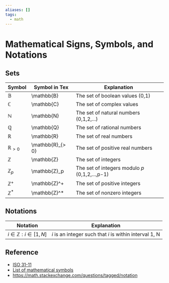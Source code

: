 ```yaml
---
aliases: []
tags:
  - math
---
```


# Mathematical Signs, Symbols, and Notations
## Sets

| Symbol | Symbol in Tex | Explanation |
| ------ | ------------- | ----------- |
| $\mathbb{B}$ | \mathbb{B} | The set of boolean values (0,1) |
| $\mathbb{C}$ | \mathbb{C} | The set of complex values |
| $\mathbb{N}$ | \mathbb{N} | The set of natural numbers (0,1,2,...) |
| $\mathbb{Q}$ | \mathbb{Q} | The set of rational numbers |
| $\mathbb{R}$ | \mathbb{R} | The set of real numbers |
| $\mathbb{R}_{> 0}$ | \mathbb{R}\_{> 0} | The set of positive real numbers |
| $\mathbb{Z}$ | \mathbb{Z} | The set of integers |
| $\mathbb{Z}_p$ | \mathbb{Z}\_p | The set of integers modulo $p$ (0,1,2,...,p-1) |
| $\mathbb{Z}^+$ | \mathbb{Z}^+ | The set of positive integers |
| $\mathbb{Z}^*$ | \mathbb{Z}^* | The set of nonzero integers |

## Notations

| Notation | Explanation |
| -------- | ----------- |
| $i \in \mathbb{Z} : i \in \left[1, N \right]$ | $i$ is an integer such that $i$ is within interval 1, N |


## Reference

* [ISO 31-11](https://en.wikipedia.org/wiki/ISO_31-11)
* [List of mathematical symbols](https://en.wikipedia.org/wiki/Glossary_of_mathematical_symbols) 
* https://math.stackexchange.com/questions/tagged/notation 
